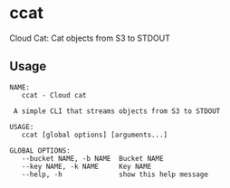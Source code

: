 # ccat
Cloud Cat: Cat objects from S3 to STDOUT

## Usage
```
NAME:
   ccat - Cloud cat

 A simple CLI that streams objects from S3 to STDOUT

USAGE:
   ccat [global options] [arguments...]

GLOBAL OPTIONS:
   --bucket NAME, -b NAME  Bucket NAME
   --key NAME, -k NAME     Key NAME
   --help, -h              show this help message
```
